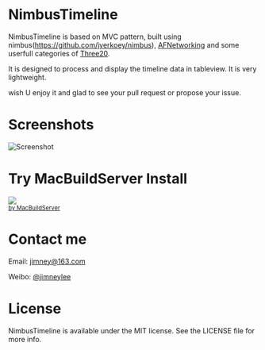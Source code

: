 NimbusTimeline
==============

NimbusTimeline is based on MVC pattern, built using nimbus(https://github.com/jverkoey/nimbus), [AFNetworking](https://github.com/AFNetworking/AFNetworking) and some userfull categories of [Three20](https://github.com/facebook/three20). 

It is designed to process and display the timeline data in tableview. It is very lightweight.

wish U enjoy it and glad to see your pull request or propose your issue. 

Screenshots
===============

![Screenshot](https://github.com/jimneylee/NimbusTimeline/raw/master/NimbusTimelineDemo/Screenshot/screenshot.png "Screenshot")

Try MacBuildServer Install
===============
<!-- MacBuildServer Install Button -->
<div class="macbuildserver-block">
    <a class="macbuildserver-button" href="http://macbuildserver.com/project/github/build/?xcode_project=ContactListSortDemo.xcodeproj&amp;target=ContactListSortDemo&amp;repo_url=git%3A%2F%2Fgithub.com%2Fjimneylee%2FContactListSort.git&amp;build_conf=Release" target="_blank"><img src="http://com.macbuildserver.github.s3-website-us-east-1.amazonaws.com/button_up.png"/></a><br/><sup><a href="http://macbuildserver.com/" target="_blank">by MacBuildServer</a></sup>
</div>
<!-- MacBuildServer Install Button -->

Contact me
===============

Email: jimney@163.com 

Weibo: [@jimneylee](http://weibo.com/u/1831553040)

License
==============

NimbusTimeline is available under the MIT license. See the LICENSE file for more info.
